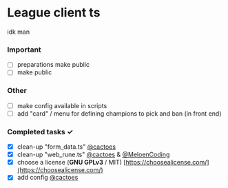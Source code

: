# League client ts
idk man

### Important
- [ ] preparations make public
- [ ] make public

### Other
- [ ] make config available in scripts
- [ ] add "card" / menu for defining champions to pick and ban (in front end)

### Completed tasks ✓
- [x] clean-up "form_data.ts" [@cactoes](https://github.com/cactoes)
- [x] clean-up "web_rune.ts" [@cactoes](https://github.com/cactoes) & [@MeloenCoding](https://github.com/MeloenCoding)
- [x] choose a license (**GNU GPLv3** / MIT) [https://choosealicense.com/](https://choosealicense.com/)
- [x] add config [@cactoes](https://github.com/cactoes)